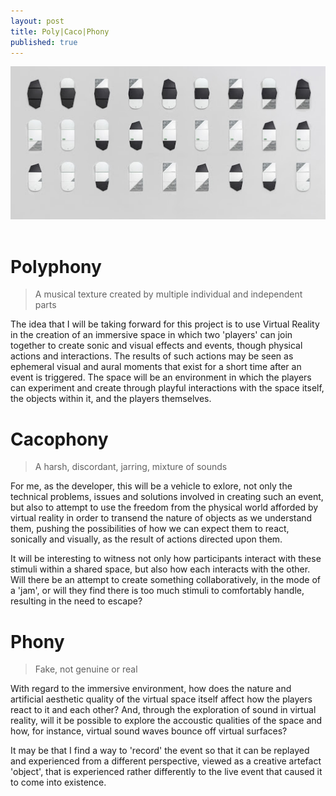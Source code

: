 ```yaml
---
layout: post
title: Poly|Caco|Phony
published: true
---
```


![Musical collaboration](\images\nordic-designer-collaboration.jpg)
<br><br>

# Polyphony 
> A musical texture created by multiple individual and independent parts<br>

The idea that I will be taking forward for this project is to use Virtual Reality in the creation of an immersive space in which two 'players' can join together to create sonic and visual effects and events, though physical actions and interactions. The results of such actions may be seen as ephemeral visual and aural moments that exist for a short time after an event is triggered. The space will be an environment in which the players can experiment and create through playful interactions with the space itself, the objects within it, and the players themselves.<br>


# Cacophony
> A harsh, discordant, jarring, mixture of sounds<br>

For me, as the developer, this will be a vehicle to exlore, not only the technical problems, issues and solutions involved in creating such an event, but also to attempt to use the freedom from the physical world afforded by virtual reality in order to transend the nature of objects as we understand them, pushing the possibilities of how we can expect them to react, sonically and visually, as the result of actions directed upon them.<br>

It will be interesting to witness not only how participants interact with these stimuli within a shared space, but also how each interacts with the other. Will there be an attempt to create something collaboratively, in the mode of a 'jam', or will they find there is too much stimuli to comfortably handle, resulting in the need to escape? <br>

# Phony 
>Fake, not genuine or real<br>

With regard to the immersive environment, how does the nature and artificial aesthetic quality of the virtual space itself affect how the players react to it and each other? And, through the exploration of sound in virtual reality, will it be possible to explore the accoustic qualities of the space and how, for instance, virtual sound waves bounce off virtual surfaces?<br>

It may be that I find a way to 'record' the event so that it can be replayed and experienced from a different perspective, viewed as a creative artefact 'object', that is experienced rather differently to the live event that caused it to come into existence. <br>







